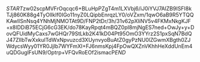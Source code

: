 $START$zw02scpMVFrOqcqc6+BLuHpPZgT4m1LXVbj6/iJ0iYVJ7AIZB9ISFI8kTJj860K88g4TyOlIklf0IGo11nyZ0LQipbEnrqzLY0/oVZxm/1qwO6aB9R5YTQQKAwIlSnNsq4YNhMjNMOTAt9D/FNP2tDr/3h/31v62pXliNV5v4FKMxNkgKJF+x8IDDiB75ECjG6cG3EK/do78KayRpqt4mBQZ0pI8mjNgES7ned+OwJy+y+DovQFUidMyCaxs7wGHQr79StLkb2K41kD04Pt95OmO3YYrz2S1pxSqN7BdQJ47ZIIbTwXxkulTdWxNpvuzcd3XUynvyoBuAtZ0gyPzNU0lZGwmXBgth0ZJWdycsWyy01YR0JjIb7WYFmXI+FJ6nmsKpj4FpOwQXZnVKhhHeXddUnEm4uQDGuglFsUN9/Optrp+VFQvRoEOf2ismacP$END$